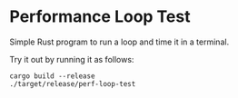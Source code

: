 # Performance Loop Test
Simple Rust program to run a loop and time it in a terminal.

Try it out by running it as follows:

```
cargo build --release
./target/release/perf-loop-test
```

